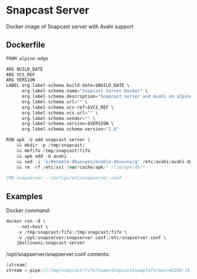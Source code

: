 # Snapcast Server

Docker image of Snapcast server with Avahi support

## Dockerfile

~~~ go
FROM alpine:edge

ARG BUILD_DATE
ARG VCS_REF
ARG VERSION
LABEL org.label-schema.build-date=$BUILD_DATE \
	  org.label-schema.name="Snapcast Server Docker" \
	  org.label-schema.description="Snapcast server and Avahi on alpine image" \
	  org.label-schema.url="" \
	  org.label-schema.vcs-ref=$VCS_REF \
	  org.label-schema.vcs-url="" \
	  org.label-schema.vendor="" \
	  org.label-schema.version=$VERSION \
	  org.label-schema.schema-version="1.0"

RUN apk -U add snapcast-server \
	&& mkdir -p /tmp/snapcast/
	&& mkfifo /tmp/snapcast/fifo
	&& apk add -U avahi
	&& sed -i 's/#enable-dbus=yes/enable-dbus=no/g' /etc/avahi/avahi-daemon.conf
	&& rm -rf /etc/ssl /var/cache/apk/* /lib/apk/db/* 
	
CMD snapserver --config=/etc/snapserver.conf

~~~

## Examples

Docker command:
~~~ go
docker run -d \
	--net=host \
    -v /tmp/snapcast/fifo:/tmp/snapcast/fifo \
	-v /opt/snapserver/snapserver.conf:/etc/snapserver.conf \
	jbollineni/snapcast-server
~~~

/opt/snapserver/snapserver.conf contents:
~~~ go
[stream]
stream = pipe:///tmp/snapcast/fifo?name=Snapcast&sampleformat=44100:16:2
~~~


